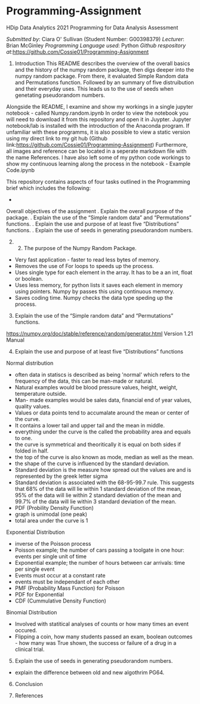 # Programming-Assignment

HDip Data Analytics 2021 Programming for Data Analysis Assessment


*Submitted by*: Ciara O' Sullivan (Student Number: G00398379)
*Lecturer*: Brian McGinley
*Programming Language used*: Python
*Github respository at*:https://github.com/Cossie01/Programming-Assignment


1. Introduction
This README describes the overview of the overall basics and the history of the numpy random package, then digs deeper into the numpy random package. From there, it evaluated Simple Random data and Permutations function. Followed by an summary of five distruibution and their everyday uses. This leads us to the use of seeds when genetating pseudorandom numbers. 

Alongside the README, I examine and show my workings in a single jupyter notebook - called Numpy.random.ipynb 
In order to view the notebook you will need to download it from this repository and open it in Juypter. Jupyter notebook/lab is installed with the introduction of the Anaconda program. If unfamiliar with these programms, it is also possible to view a static version using my direct link to my git hub (Github link:https://github.com/Cossie01/Programming-Assignment) Furthermore, all images and reference can be located in a seperate markdown file with the name References. I have also left some of my python code workings to show my continuous learning along the process in the notebook - Example Code.ipynb

This repository contains aspects of four tasks outlined in the Programming brief which includes the following:

- 
Overall objectives of the assignment 
. Explain the overall purpose of the package.
. Explain the use of the “Simple random data” and “Permutations” functions.
. Explain the use and purpose of at least five “Distributions” functions.
. Explain the use of seeds in generating pseudorandom numbers.


2. 2.	The purpose of the Numpy Random Package.
-	Very fast application - faster to read less bytes of memory.
-	Removes the use of For loops to speeds up the process.
-	Uses single type for each element in the array. It has to be a an int, float or boolean.
-	Uses less memory, for python lists it saves each element in memory using pointers. Numpy by passes this using continuous memory.
-	Saves coding time. Numpy checks the data type speding up the process.  


3. Explain the use of the “Simple random data” and “Permutations” functions.

https://numpy.org/doc/stable/reference/random/generator.html Version 1.21 Manual

4. Explain the use and purpose of at least five “Distributions” functions

Normal distribution

- often data in statiscs is described as being 'normal' which refers to the frequency of the data, this can be man-made or natural. 
- Natural examples would be blood pressure values, height, weight, temperature outside.
- Man- made examples would be sales data, financial end of year values, quality values.
- Values or data points tend to accumalate around the mean or center of the curve.
- It contains a lower tail and upper tail and the mean in middle. 
- everything under the curve is the called the probability area and equals to one. 
- the curve is symmetrical and theoritically it is equal on both sides if folded in half.
- the top of the curve is also known as mode, median as well as the mean. 
- the shape of the curve is influenced by the standard deviation.
- Standard deviation is the measure how spread out the values are and is represented by the greek letter sigma 
- Standard deviation is associated with the 68-95-99.7 rule. This suggests that 68% of the data will lie within 1 standard deviation of the mean, 95% of the    data will lie within 2 standard deviation of the mean and 99.7% of the data will lie within 3 standard deviation of the mean. 
- PDF (Probility Density Function)
- graph is unimodal (one peak)
- total area under the curve is 1 

Exponential Distribution

- inverse of the Poisson process
- Poisson example; the number of cars passing a toolgate in one hour: events per single unit of time
- Exponential example; the number of hours between car arrivals: time per single event
- Events must occur at a constant rate 
- events must be independant of each other
- PMF (Probability Mass Function) for Poisson
- PDF for Exponential
- CDF (Cummulative Density Function)

Binomial Distribution
- Involved with statitical analyses of counts or how many times an event occured.
- Flipping a coin, how many students passed an exam, boolean outcomes - how many was True shown, the success or failure of a drug in a clinical trial.

5. Explain the use of seeds in generating pseudorandom numbers.
 - explain the difference between old and new algothrim PG64. 
 
6. Conclusion

7. References
